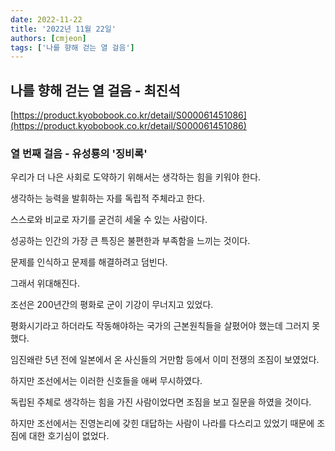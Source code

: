 ```yaml
---
date: 2022-11-22
title: '2022년 11월 22일'
authors: [cmjeon]
tags: ['나를 향해 걷는 열 걸음']
---
```


## 나를 향해 걷는 열 걸음 - 최진석

[https://product.kyobobook.co.kr/detail/S000061451086](https://product.kyobobook.co.kr/detail/S000061451086)

### 열 번째 걸음 - 유성룡의 '징비록'

우리가 더 나은 사회로 도약하기 위해서는 생각하는 힘을 키워야 한다.

생각하는 능력을 발휘하는 자를 독립적 주체라고 한다.

스스로와 비교로 자기를 굳건히 세울 수 있는 사람이다.

<!--truncate-->

성공하는 인간의 가장 큰 특징은 불편한과 부족함을 느끼는 것이다.

문제를 인식하고 문제를 해결하려고 덤빈다.

그래서 위대해진다.

조선은 200년간의 평화로 군이 기강이 무너지고 있었다.

평화시기라고 하더라도 작동해야하는 국가의 근본원칙들을 살폈어야 했는데 그러지 못했다.

임진왜란 5년 전에 일본에서 온 사신들의 거만함 등에서 이미 전쟁의 조짐이 보였었다.

하지만 조선에서는 이러한 신호들을 애써 무시하였다.

독립된 주체로 생각하는 힘을 가진 사람이었다면 조짐을 보고 질문을 하였을 것이다.

하지만 조선에서는 진영논리에 갖힌 대답하는 사람이 나라를 다스리고 있었기 때문에 조짐에 대한 호기심이 없었다.






